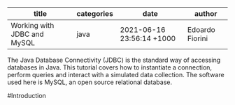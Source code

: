 title | categories | date | author
--- | --- | --- | ---
Working with JDBC and MySQL | java | 2021-06-16 23:56:14 +1000 | Edoardo Fiorini  

The Java Database Connectivity (JDBC) is the standard way of accessing databases in Java. 
This tutorial covers how to instantiate a connection, perform queries and interact with a simulated data collection. The software used here is MySQL, an open source relational database.

#Introduction
